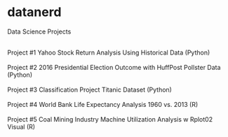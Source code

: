 # datanerd
Data Science Projects

<html>
<body>

<br>Project #1 Yahoo Stock Return Analysis Using Historical Data (Python) </br>
<br>Project #2 2016 Presidential Election Outcome with HuffPost Pollster Data (Python) </br>
<br>Project #3 Classification Project Titanic Dataset (Python) </br>
<br>Project #4 World Bank Life Expectancy Analysis 1960 vs. 2013 (R) </br>
<br>Project #5 Coal Mining Industry Machine Utilization Analysis w Rplot02 Visual (R) </br>
</body>
</html>


